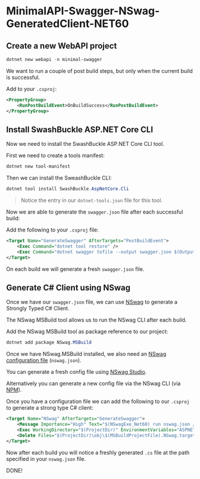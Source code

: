 # MinimalAPI-Swagger-NSwag-GeneratedClient-NET60

## Create a new WebAPI project

```ps1
dotnet new webapi -n minimal-swagger
```

We want to run a couple of post build steps, but only when the current build is successful.

Add to your `.csproj`:

```xml
<PropertyGroup>
	<RunPostBuildEvent>OnBuildSuccess</RunPostBuildEvent>
</PropertyGroup>
```

## Install SwashBuckle ASP.NET Core CLI

Now we need to install the SwashBuckle ASP.NET Core CLI tool.

First we need to create a tools manifest:

```ps1
dotnet new tool-manifest
```

Then we can install the SweashBuckle CLI:

```ps1
dotnet tool install SwashBuckle.AspNetCore.Cli
```

> Notice the entry in our `dotnet-tools.json` file for this tool.

Now we are able to generate the `swagger.json` file after each successful build:

Add the following to your `.csproj` file:

```xml
<Target Name="GenerateSwagger" AfterTargets="PostBuildEvent">
	<Exec Command="dotnet tool restore" />
	<Exec Command="dotnet swagger tofile --output swagger.json $(OutputPath)\$(AssemblyName).dll v1 " />
</Target>
```

On each build we will generate a fresh `swagger.json` file.

## Generate C# Client using NSwag

Once we have our `swagger.json` file, we can use [NSwag](https://github.com/RicoSuter/NSwag) to generate a Strongly Typed C# Client.

The NSwag MSBuild tool allows us to run the NSwag CLI after each build. 

Add the NSwag MSBuild tool as package reference to our project:

```ps1
dotnet add package NSwag.MSBuild
```

Once we have NSwag.MSBuild installed, we also need an [NSwag configuration file](https://github.com/RicoSuter/NSwag/wiki/NSwag-Configuration-Document) (`nswag.json`).

You can generate a fresh config file using [NSwag Studio](https://github.com/RicoSuter/NSwag/wiki/NSwagStudio). 

Alternatively you can generate a new config file via the NSwag CLI (via [NPM](https://www.npmjs.com/package/nswag)).

Once you have a configuration file we can add the following to our `.csproj` to generate a strong type C# client:

```xml
<Target Name="NSwag" AfterTargets="GenerateSwagger">
	<Message Importance="High" Text="$(NSwagExe_Net60) run nswag.json /variables:Configuration=$(Configuration)" />
	<Exec WorkingDirectory="$(ProjectDir)" EnvironmentVariables="ASPNETCORE_ENVIRONMENT=Development" Command="$(NSwagExe_Net60) run nswag.json /variables:Configuration=$(Configuration)" />
	<Delete Files="$(ProjectDir)\obj\$(MSBuildProjectFile).NSwag.targets" /> <!-- This thingy trigger project rebuild -->
</Target>
```

Now after each build you will notice a freshly generated `.cs` file at the path specified in your `nswag.json` file.

DONE!